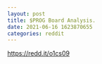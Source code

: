 ```yaml
--- 
layout: post 
title: $PROG Board Analysis. 
date: 2021-06-16 1623870655 
categories: reddit 
--- 
```

https://redd.it/o1cs09